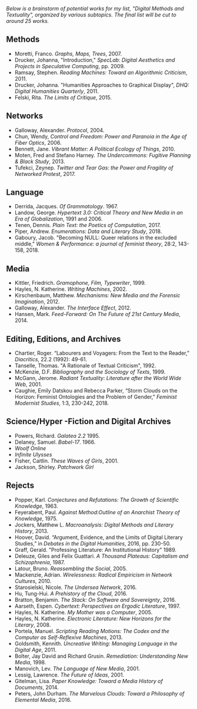*Below is a brainstorm of potential works for my list, "Digital Methods and Textuality", organized by various subtopics. The final list will be cut to around 25 works.*

## Methods
* Moretti, Franco. *Graphs, Maps, Trees*, 2007.
* Drucker, Johanna, "Introduction," *SpecLab: Digital Aesthetics and Projects in Speculative Computing*, pp. 2009.
* Ramsay, Stephen. *Reading Machines: Toward an Algorithmic Criticism*, 2011.
* Drucker, Johanna. "Humanities Approaches to Graphical Display", *DHQ: Digital Humanities Quarterly*, 2011.
* Felski, Rita. *The Limits of Critique*, 2015.

## Networks
* Galloway, Alexander. *Protocol*, 2004.
* Chun, Wendy, *Control and Freedom: Power and Paranoia in the Age of Fiber Optics*, 2006.
* Bennett, Jane. *Vibrant Matter: A Political Ecology of Things*, 2010.
* Moten, Fred and Stefano Harney. *The Undercommons: Fugitive Planning & Black Study*, 2013.
* Tufekci, Zeynep. *Twitter and Tear Gas: the Power and Fragility of Networked Protest*, 2017.

## Language
* Derrida, Jacques. *Of Grammatology*. 1967.
* Landow, George. *Hypertext 3.0: Critical Theory and New Media in an Era of Globalization*, 1991 and 2006.
* Tenen, Dennis. *Plain Text: the Poetics of Computation*, 2017.
* Piper, Andrew. *Enumerations: Data and Literary Study*, 2018.
* Gaboury, Jacob. "Becoming NULL: Queer relations in the excluded middle," *Women & Performance: a journal of feminist theory*, 28:2, 143-158, 2018.

## Media
* Kittler, Friedrich. *Gramophone, Film, Typewriter*, 1999.
* Hayles, N. Katherine. *Writing Machines*, 2002.
* Kirschenbaum, Matthew. *Mechanisms: New Media and the Forensic Imagination*, 2012.
* Galloway, Alexander. *The Interface Effect*, 2012.
* Hansen, Mark. *Feed-Forward: On The Future of 21st Century Media*, 2014.

## Editing, Editions, and Archives
* Chartier, Roger. “Labourers and Voyagers: From the Text to the Reader,” *Diacritics*, 22.2 (1992): 49-61.
* Tanselle, Thomas. "A Rationale of Textual Criticism", 1992.
* McKenzie, D.F. *Bibliography and the Sociology of Texts*, 1999.
* McGann, Jerome. *Radiant Textuality: Literature after the World Wide Web*, 2001. 
* Caughie, Emily Datskou and Rebecca Parker, “Storm Clouds on the Horizon: Feminist Ontologies and the Problem of Gender,” *Feminist Modernist Studies*, 1:3, 230-242, 2018. 

## Science/Hyper -Fiction and Digital Archives
* Powers, Richard. *Galatea 2.2* 1995.
* Delaney, Samuel. *Babel-17*. 1966.
* *Woolf Online*
* *Infinite Ulysses*
* Fisher, Caitlin. *These Waves of Girls*, 2001.
* Jackson, Shirley. *Patchwork Girl* 

## Rejects
* Popper, Karl. *Conjectures and Refutations: The Growth of Scientific Knowledge*, 1963. 
* Feyerabent, Paul. *Against Method:Outline of an Anarchist Theory of Knowledge*, 1975.
* Jockers, Matthew L. *Macroanalysis: Digital Methods and Literary History*, 2013.
* Hoover, David. “Argument, Evidence, and the Limits of Digital Literary Studies,” in *Debates in the Digital Humanities*, 2016, pp. 230-50.
* Graff, Gerald. "Professing Literature: An Institutional History" 1989.
* Deleuze, Giles and Felix Guattari. *A Thousand Plateaus: Capitalism and Schizophrenia*, 1987.
* Latour, Bruno. *Reassembling the Social*, 2005.
* Mackenzie, Adrian. *Wirelessness: Radical Empiricism in Network Cultures*, 2010.
* Starosielski, Nicole. *The Undersea Network*, 2016.
* Hu, Tung-Hui. *A Prehistory of the Cloud*, 2016.
* Bratton, Benjamin. *The Stack: On Software and Sovereignty*, 2016.
* Aarseth, Espen. *Cybertext: Perspectives on Ergodic Literature*, 1997.
* Hayles, N. Katherine. *My Mother was a Computer*, 2005.
* Hayles, N. Katherine. *Electronic Literature: New Horizons for the Literary*, 2008.
* Portela, Manuel. *Scripting Reading Motions: The Codex and the Computer as Self-Reflexive Machines*, 2013. 
* Goldsmith, Kennith. *Uncreative Writing: Managing Language in the Digital Age*, 2011.
* Bolter, Jay David and Richard Grusin. *Remediation: Understanding New Media*, 1998.
* Manovich, Lev. *The Language of New Media*, 2001.
* Lessig, Lawrence. *The Future of Ideas*, 2001.
* Gitelman, Lisa. *Paper Knowledge: Toward a Media History of Documents*, 2014.
* Peters, John Durham. *The Marvelous Clouds: Toward a Philosophy of Elemental Media*, 2016.
